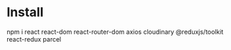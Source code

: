 # Install
npm i react react-dom react-router-dom axios cloudinary @reduxjs/toolkit react-redux parcel
